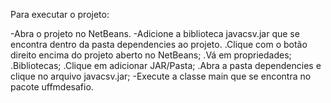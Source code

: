 Para executar o projeto:

-Abra o projeto no NetBeans.
-Adicione a biblioteca javacsv.jar que se encontra dentro da pasta dependencies ao projeto.
	.Clique com o botão direito encima do projeto aberto no NetBeans;
	.Vá em propriedades;
	.Bibliotecas;
	.Clique em adicionar JAR/Pasta;
	.Abra a pasta dependencies e clique no arquivo javacsv.jar;
-Execute a classe main que se encontra no pacote uffmdesafio.